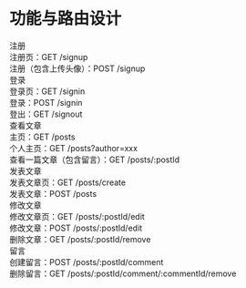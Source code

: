 # 功能与路由设计


注册  
注册页：GET /signup  
注册（包含上传头像）：POST /signup  
登录  
登录页：GET /signin  
登录：POST /signin  
登出：GET /signout  
查看文章  
主页：GET /posts  
个人主页：GET /posts?author=xxx  
查看一篇文章（包含留言）：GET /posts/:postId  
发表文章  
发表文章页：GET /posts/create  
发表文章：POST /posts  
修改文章  
修改文章页：GET /posts/:postId/edit  
修改文章：POST /posts/:postId/edit  
删除文章：GET /posts/:postId/remove  
留言  
创建留言：POST /posts/:postId/comment  
删除留言：GET /posts/:postId/comment/:commentId/remove  

